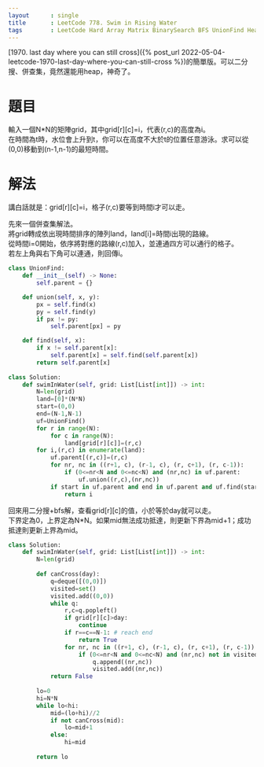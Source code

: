 ```yaml
--- 
layout      : single
title       : LeetCode 778. Swim in Rising Water
tags        : LeetCode Hard Array Matrix BinarySearch BFS UnionFind Heap
---
```

[1970. last day where you can still cross]({% post_url 2022-05-04-leetcode-1970-last-day-where-you-can-still-cross %})的簡單版。可以二分搜、併查集，竟然還能用heap，神奇了。

# 題目
輸入一個N*N的矩陣grid，其中grid[r][c]=i，代表(r,c)的高度為i。  
在時間為t時，水位會上升到t，你可以在高度不大於t的位置任意游泳。求可以從(0,0)移動到(n-1,n-1)的最短時間。  

# 解法
講白話就是：grid[r][c]=i，格子(r,c)要等到時間i才可以走。  

先來一個併查集解法。  
將grid轉成依出現時間排序的陣列land，land[i]=時間i出現的路線。  
從時間i=0開始，依序將對應的路線(r,c)加入，並連通四方可以通行的格子。  
若左上角與右下角可以連通，則回傳i。

```python
class UnionFind:
    def __init__(self) -> None:
        self.parent = {}

    def union(self, x, y):
        px = self.find(x)
        py = self.find(y)
        if px != py:
            self.parent[px] = py

    def find(self, x):
        if x != self.parent[x]:
            self.parent[x] = self.find(self.parent[x])
        return self.parent[x]
    
class Solution:
    def swimInWater(self, grid: List[List[int]]) -> int:
        N=len(grid)
        land=[0]*(N*N)
        start=(0,0)
        end=(N-1,N-1)
        uf=UnionFind()
        for r in range(N):
            for c in range(N):
                land[grid[r][c]]=(r,c)
        for i,(r,c) in enumerate(land):
            uf.parent[(r,c)]=(r,c)
            for nr, nc in ((r+1, c), (r-1, c), (r, c+1), (r, c-1)):
                if (0<=nr<N and 0<=nc<N) and (nr,nc) in uf.parent:
                    uf.union((r,c),(nr,nc))
            if start in uf.parent and end in uf.parent and uf.find(start)==uf.find(end):
                return i
```

回來用二分搜+bfs解，查看grid[r][c]的值，小於等於day就可以走。  
下界定為0，上界定為N*N。如果mid無法成功抵達，則更新下界為mid+1；成功抵達則更新上界為mid。

```python
class Solution:
    def swimInWater(self, grid: List[List[int]]) -> int:
        N=len(grid)
        
        def canCross(day):
            q=deque([(0,0)])
            visited=set()
            visited.add((0,0))
            while q:
                r,c=q.popleft()
                if grid[r][c]>day:
                    continue
                if r==c==N-1: # reach end
                    return True
                for nr, nc in ((r+1, c), (r-1, c), (r, c+1), (r, c-1)):
                    if (0<=nr<N and 0<=nc<N) and (nr,nc) not in visited:
                        q.append((nr,nc))
                        visited.add((nr,nc))
            return False
            
        lo=0
        hi=N*N
        while lo<hi:
            mid=(lo+hi)//2
            if not canCross(mid):
                lo=mid+1
            else:
                hi=mid
            
        return lo
```